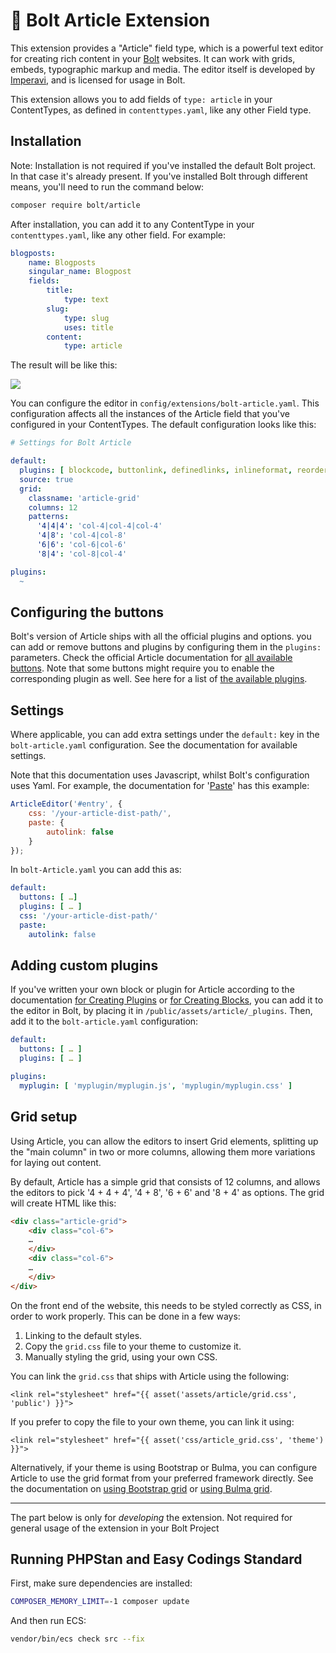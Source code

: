 # 📝 Bolt Article Extension

This extension provides a "Article" field type, which is a powerful text editor
for creating rich content in your [Bolt](https://boltcms.io) websites. It can
work with grids, embeds, typographic markup and media. The editor itself is
developed by [Imperavi][article], and is licensed for usage in Bolt.

This extension allows you to add fields of `type: article` in your
ContentTypes, as defined in `contenttypes.yaml`, like any other Field type.

## Installation

Note: Installation is not required if you've installed the default Bolt
project. In that case it's already present. If you've installed Bolt through
different means, you'll need to run the command below:

```bash
composer require bolt/article
```

After installation, you can add it to any ContentType in your
`contenttypes.yaml`, like any other field. For example:

```yaml
blogposts:
    name: Blogposts
    singular_name: Blogpost
    fields:
        title:
            type: text
        slug:
            type: slug
            uses: title
        content:
            type: article
```

The result will be like this:

![](https://user-images.githubusercontent.com/1833361/90976496-ecfd2400-e53d-11ea-8f15-037c97238785.png)

You can configure the editor in `config/extensions/bolt-article.yaml`. This
configuration affects all the instances of the Article field that you've
configured in your ContentTypes. The default configuration looks like this:

```yaml
# Settings for Bolt Article

default:
  plugins: [ blockcode, buttonlink, definedlinks, inlineformat, reorder, tags, underline ]
  source: true
  grid:
    classname: 'article-grid'
    columns: 12
    patterns:
      '4|4|4': 'col-4|col-4|col-4'
      '4|8': 'col-4|col-8'
      '6|6': 'col-6|col-6'
      '8|4': 'col-8|col-4'

plugins:
  ~

```

## Configuring the buttons

Bolt's version of Article ships with all the official plugins and options. you
can add or remove buttons and plugins by configuring them in the `plugins:`
parameters. Check the official Article documentation for [all available
buttons][buttons]. Note that some buttons might require you to enable the
corresponding plugin as well. See here for a list of
[the available plugins][plugins].

## Settings

Where applicable, you can add extra settings under the `default:` key in the
`bolt-article.yaml` configuration. See the documentation for available
settings.

Note that this documentation uses Javascript, whilst Bolt's configuration uses
Yaml. For example, the documentation for '[Paste][paste]' has this example:

```javascript
ArticleEditor('#entry', {
    css: '/your-article-dist-path/',
    paste: {
        autolink: false
    }
});
```

In `bolt-Article.yaml` you can add this as:

```yaml
default:
  buttons: [ …]
  plugins: [ … ]
  css: '/your-article-dist-path/'
  paste:
    autolink: false
```

## Adding custom plugins

If you've written your own block or plugin for Article according to the
documentation [for Creating Plugins][create-plugin] or
[for Creating Blocks][create-block], you can add it to the editor in Bolt, by
placing it in `/public/assets/article/_plugins`. Then, add it to the
`bolt-article.yaml` configuration:

```yaml
default:
  buttons: [ … ]
  plugins: [ … ]

plugins:
  myplugin: [ 'myplugin/myplugin.js', 'myplugin/myplugin.css' ]
```

## Grid setup

Using Article, you can allow the editors to insert Grid elements, splitting up
the "main column" in two or more columns, allowing them more variations for
laying out content.

By default, Article has a simple grid that consists of 12 columns, and allows
the editors to pick '4 + 4 + 4', '4 + 8', '6 + 6' and '8 + 4' as options. The
grid will create HTML like this:

```html
<div class="article-grid">
    <div class="col-6">
    …
    </div>
    <div class="col-6">
    …
    </div>
</div>
```

On the front end of the website, this needs to be styled correctly as CSS, in
order to work properly. This can be done in a few ways:

1. Linking to the default styles.
2. Copy the `grid.css` file to your theme to customize it.
3. Manually styling the grid, using your own CSS.

You can link the `grid.css` that ships with Article using the following:

```twig
<link rel="stylesheet" href="{{ asset('assets/article/grid.css', 'public') }}">
```

If you prefer to copy the file to your own theme, you can link it using:

```twig
<link rel="stylesheet" href="{{ asset('css/article_grid.css', 'theme') }}">
```

Alternatively, if your theme is using Bootstrap or Bulma, you can configure
Article to use the grid format from your preferred framework directly. See the
documentation on [using Bootstrap grid][bootstrap-grid] or [using Bulma
grid][bulma-grid].

-------

The part below is only for _developing_ the extension. Not required for general
usage of the extension in your Bolt Project

## Running PHPStan and Easy Codings Standard

First, make sure dependencies are installed:

```bash
COMPOSER_MEMORY_LIMIT=-1 composer update
```

And then run ECS:

```bash
vendor/bin/ecs check src --fix
```

[article]: https://imperavi.com/article/
[create-plugin]: https://imperavi.com/article/docs/how-to-create-a-plugin/
[create-block]: https://imperavi.com/article/docs/how-to-create-a-custom-block/
[buttons]: https://imperavi.com/article/docs/get-started/
[plugins]: https://imperavi.com/article/plugins/
[paste]: https://imperavi.com/article/docs/settings/paste/
[bootstrap-grid]: https://imperavi.com/article/examples/frameworks/bootstrap-grid/
[bulma-grid]: https://imperavi.com/article/examples/frameworks/bulma-grid/

